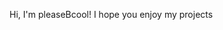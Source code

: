 Hi, I'm pleaseBcool!
I hope you enjoy my projects

<!---
pleaseBcool/pleaseBcool is a ✨ special ✨ repository because its `README.md` (this file) appears on your GitHub profile.
You can click the Preview link to take a look at your changes.
--->
